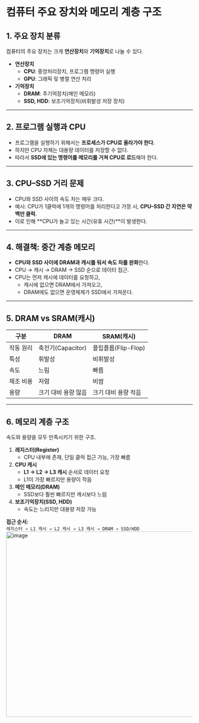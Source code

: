 # 컴퓨터 주요 장치와 메모리 계층 구조

## 1. 주요 장치 분류
컴퓨터의 주요 장치는 크게 **연산장치**와 **기억장치**로 나눌 수 있다.

- **연산장치**
  - **CPU**: 중앙처리장치, 프로그램 명령어 실행
  - **GPU**: 그래픽 및 병렬 연산 처리
- **기억장치**
  - **DRAM**: 주기억장치(메인 메모리)
  - **SSD, HDD**: 보조기억장치(비휘발성 저장 장치)

---

## 2. 프로그램 실행과 CPU
- 프로그램을 실행하기 위해서는 **프로세스가 CPU로 올라가야 한다**.
- 하지만 CPU 자체는 대용량 데이터를 저장할 수 없다.
- 따라서 **SSD에 있는 명령어를 메모리를 거쳐 CPU로 로드**해야 한다.

---

## 3. CPU–SSD 거리 문제
- CPU와 SSD 사이의 속도 차는 매우 크다.
- 예시: CPU가 1클럭에 1개의 명령어를 처리한다고 가정 시, **CPU–SSD 간 지연은 약 백만 클럭**.
- 이로 인해 **CPU가 놀고 있는 시간(유휴 시간)**이 발생한다.

---

## 4. 해결책: 중간 계층 메모리
- **CPU와 SSD 사이에 DRAM과 캐시를 둬서 속도 차를 완화**한다.
- CPU → 캐시 → DRAM → SSD 순으로 데이터 접근.
- CPU는 먼저 캐시에 데이터를 요청하고,
  - 캐시에 없으면 DRAM에서 가져오고,
  - DRAM에도 없으면 운영체제가 SSD에서 가져온다.

---

## 5. DRAM vs SRAM(캐시)

| 구분 | DRAM | SRAM(캐시) |
|------|------|-----------|
| 작동 원리 | 축전기(Capacitor) | 플립플롭(Flip-Flop) |
| 특성 | 휘발성 | 비휘발성 |
| 속도 | 느림 | 빠름 |
| 제조 비용 | 저렴 | 비쌈 |
| 용량 | 크기 대비 용량 많음 | 크기 대비 용량 적음 |

---

## 6. 메모리 계층 구조
속도와 용량을 모두 만족시키기 위한 구조.

1. **레지스터(Register)**  
   - CPU 내부에 존재, 단일 클럭 접근 가능, 가장 빠름  
2. **CPU 캐시**  
   - **L1 → L2 → L3 캐시** 순서로 데이터 요청  
   - L1이 가장 빠르지만 용량이 작음  
3. **메인 메모리(DRAM)**  
   - SSD보다 훨씬 빠르지만 캐시보다 느림  
4. **보조기억장치(SSD, HDD)**  
   - 속도는 느리지만 대용량 저장 가능

**접근 순서:**  
`레지스터 → L1 캐시 → L2 캐시 → L3 캐시 → DRAM → SSD/HDD`
<img width="800" height="500" alt="image" src="https://github.com/user-attachments/assets/3d59bcf7-8783-48db-9a2e-1fc0fc3d9be9" />

